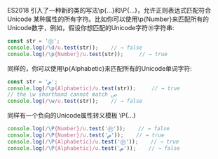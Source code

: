 
ES2018 引入了一种新的类的写法\p{...}和\P{...}，允许正则表达式匹配符合 Unicode 某种属性的所有字符。比如你可以使用\p{Number}来匹配所有的Unicode数字，例如，假设你想匹配的Unicode字符㉛字符串:

```js
const str = '㉛';
console.log(/\d/u.test(str));    // → false
console.log(/\p{Number}/u.test(str));     // → true
```

同样的，你可以使用\p{Alphabetic}来匹配所有的Unicode单词字符:
```js
const str = 'ض';
console.log(/\p{Alphabetic}/u.test(str));     // → true
// the \w shorthand cannot match ض
console.log(/\w/u.test(str));    // → false
```

同样有一个负向的Unicode属性转义模板 \P{...}

```js
console.log(/\P{Number}/u.test('㉛'));    // → false
console.log(/\P{Number}/u.test('ض'));    // → true
console.log(/\P{Alphabetic}/u.test('㉛'));    // → true
console.log(/\P{Alphabetic}/u.test('ض'));    // → false
```